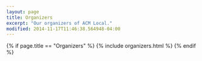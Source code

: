 ```yaml
---
layout: page
title: Organizers
excerpt: "Our organizers of ACM Local."
modified: 2014-11-17T11:46:38.564948-04:00
---
```


{% if page.title == "Organizers" %}
{% include organizers.html %}
{% endif %}
